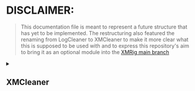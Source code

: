# **DISCLAIMER:**
> This documentation file is meant to represent a future structure that has yet to be implemented. 
> The restructuring also featured the renaming from LogCleaner to XMCleaner to make it more clear what this is supposed to be used with and to express this repository's aim to bring it as an optional module into the [XMRig main branch](https:://github.com/xmrig/xmrig)

<details>
<summary><h2>XMCleaner</h2></summary>
<sub><i>Namespace</i></sub><br>
  <details>
  <summary><h3>Core</h3></summary>
  <sub><i>Class</sub></i><br>
  Deals with the startup and inputs. Also chains together all the processing steps. 
    <details><summary><h5>Public Members</h5></summary><details>
      <summary>Init()</summary>
      <sub><i>public member function, return <b>bool</b><br>Declaration: `public bool XMCleaner::Core.Init()`</sub></i><br>
      Is being called from main() upon starting app execution, initialises member classes and variables.
      </details>
      <details>
      <summary>Run(int argc, char* argv[])</summary>
      <sub><i>public member function, return <b>bool</b><br>Declaration: `public bool XMCleaner::Core.Run(int argc, char* argv[])</sub></i><br>
      Is being called from main() after `Core::Init()` returned `true`. Hands over the input arguments to the processing classes.
      </details>
      <details>
      <summary>Stop()</summary>
      <sub><i>public member function, <b>void</b><br>Declaration: `public void XMCleaner::Core.Stop()</i></sub><br>
      Is being called from main() after `Core::Run()` returns an `bool` in accordance to either being successful or not. Cleans up after finishing everything and frees memory again.
      </details>
    </details>
  </details>
  <details>
  <summary><h3>Converters</h3></summary>
  <sub><i>Class</sub></i><br>
    <details>
    <summary><h4>HashLog</h4></summary>
    <sub><i>Class</sub></i><br>
      <details>
      <summary><h5>Public Members</h5></summary> 
        <details>
        <summary>Convert()</summary>
        <sub><i>public member function, <b>void</b></sub></i><br>
        Takes the input `std::string` and feeds it through the processing chain of functions. After operation this parent class's member `std::string outputLine` contains the output data.
        </details>
      </details>
    <details>
    <summary><h5>Private Members</h5></summary> 
      <details>
      <summary>func1</summary>
      funcDescription
      </details>
      <details>
      <summary>func2</summary>
      funcDescription
      </details>
    </details>
  </details>
  <details>
  <summary><h4>ShareLog</h4></summary>
  <sub><i>Class</sub></i><br>
    <details>
    <summary><h5>Public Members</h5></summary>
      <details>
      <summary>func1</summary>
      funcDescription
      </details>
    </details>
  </details>
</details>
